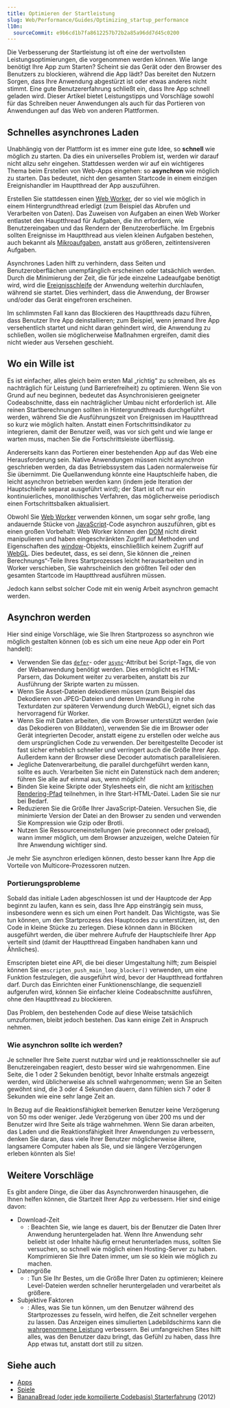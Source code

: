 ```yaml
---
title: Optimieren der Startleistung
slug: Web/Performance/Guides/Optimizing_startup_performance
l10n:
  sourceCommit: e9b6cd1b7fa8612257b72b2a85a96dd7d45c0200
---
```


Die Verbesserung der Startleistung ist oft eine der wertvollsten Leistungsoptimierungen, die vorgenommen werden können. Wie lange benötigt Ihre App zum Starten? Scheint sie das Gerät oder den Browser des Benutzers zu blockieren, während die App lädt? Das bereitet den Nutzern Sorgen, dass Ihre Anwendung abgestürzt ist oder etwas anderes nicht stimmt. Eine gute Benutzererfahrung schließt ein, dass Ihre App schnell geladen wird. Dieser Artikel bietet Leistungstipps und Vorschläge sowohl für das Schreiben neuer Anwendungen als auch für das Portieren von Anwendungen auf das Web von anderen Plattformen.

## Schnelles asynchrones Laden

Unabhängig von der Plattform ist es immer eine gute Idee, so **schnell** wie möglich zu starten. Da dies ein universelles Problem ist, werden wir darauf nicht allzu sehr eingehen. Stattdessen werden wir auf ein wichtigeres Thema beim Erstellen von Web-Apps eingehen: so **asynchron** wie möglich zu starten. Das bedeutet, nicht den gesamten Startcode in einem einzigen Ereignishandler im Hauptthread der App auszuführen.

Erstellen Sie stattdessen einen [Web Worker](/de/docs/Web/API/Web_Workers_API/Using_web_workers), der so viel wie möglich in einem Hintergrundthread erledigt (zum Beispiel das Abrufen und Verarbeiten von Daten). Das Zuweisen von Aufgaben an einen Web Worker entlastet den Hauptthread für Aufgaben, die ihn erfordern, wie Benutzereingaben und das Rendern der Benutzeroberfläche. Im Ergebnis sollten Ereignisse im Hauptthread aus vielen kleinen Aufgaben bestehen, auch bekannt als [Mikroaufgaben](/de/docs/Web/API/HTML_DOM_API/Microtask_guide/In_depth), anstatt aus größeren, zeitintensiveren Aufgaben.

Asynchrones Laden hilft zu verhindern, dass Seiten und Benutzeroberflächen unempfänglich erscheinen oder tatsächlich werden. Durch die Minimierung der Zeit, die für jede einzelne Ladeaufgabe benötigt wird, wird die [Ereignisschleife](/de/docs/Web/API/HTML_DOM_API/Microtask_guide/In_depth#event_loops) der Anwendung weiterhin durchlaufen, während sie startet. Dies verhindert, dass die Anwendung, der Browser und/oder das Gerät eingefroren erscheinen.

Im schlimmsten Fall kann das Blockieren des Hauptthreads dazu führen, dass Benutzer Ihre App deinstallieren; zum Beispiel, wenn jemand Ihre App versehentlich startet und nicht daran gehindert wird, die Anwendung zu schließen, wollen sie möglicherweise Maßnahmen ergreifen, damit dies nicht wieder aus Versehen geschieht.

## Wo ein Wille ist

Es ist einfacher, alles gleich beim ersten Mal „richtig“ zu schreiben, als es nachträglich für Leistung (und Barrierefreiheit) zu optimieren. Wenn Sie von Grund auf neu beginnen, bedeutet das Asynchronisieren geeigneter Codeabschnitte, dass ein nachträglicher Umbau nicht erforderlich ist. Alle reinen Startberechnungen sollten in Hintergrundthreads durchgeführt werden, während Sie die Ausführungszeit von Ereignissen im Hauptthread so kurz wie möglich halten. Anstatt einen Fortschrittsindikator zu integrieren, damit der Benutzer weiß, was vor sich geht und wie lange er warten muss, machen Sie die Fortschrittsleiste überflüssig.

Andererseits kann das Portieren einer bestehenden App auf das Web eine Herausforderung sein. Native Anwendungen müssen nicht asynchron geschrieben werden, da das Betriebssystem das Laden normalerweise für Sie übernimmt. Die Quellanwendung könnte eine Hauptschleife haben, die leicht asynchron betrieben werden kann (indem jede Iteration der Hauptschleife separat ausgeführt wird); der Start ist oft nur ein kontinuierliches, monolithisches Verfahren, das möglicherweise periodisch einen Fortschrittsbalken aktualisiert.

Obwohl Sie [Web Worker](/de/docs/Web/API/Web_Workers_API/Using_web_workers) verwenden können, um sogar sehr große, lang andauernde Stücke von [JavaScript](/de/docs/Web/JavaScript)-Code asynchron auszuführen, gibt es einen großen Vorbehalt: Web Worker können den [DOM](/de/docs/Web/API/Document_Object_Model) nicht direkt manipulieren und haben eingeschränkten Zugriff auf Methoden und Eigenschaften des [window](/de/docs/Web/API/Window)-Objekts, einschließlich keinem Zugriff auf [WebGL](/de/docs/Web/API/WebGL_API). Dies bedeutet, dass, es sei denn, Sie können die „reinen Berechnungs“-Teile Ihres Startprozesses leicht herausarbeiten und in Worker verschieben, Sie wahrscheinlich den größten Teil oder den gesamten Startcode im Hauptthread ausführen müssen.

Jedoch kann selbst solcher Code mit ein wenig Arbeit asynchron gemacht werden.

## Asynchron werden

Hier sind einige Vorschläge, wie Sie Ihren Startprozess so asynchron wie möglich gestalten können (ob es sich um eine neue App oder ein Port handelt):

- Verwenden Sie das [`defer`](/de/docs/Web/HTML/Reference/Elements/script#defer)- oder [`async`](/de/docs/Web/HTML/Reference/Elements/script#async)-Attribut bei Script-Tags, die von der Webanwendung benötigt werden. Dies ermöglicht es HTML-Parsern, das Dokument weiter zu verarbeiten, anstatt bis zur Ausführung der Skripte warten zu müssen.
- Wenn Sie Asset-Dateien dekodieren müssen (zum Beispiel das Dekodieren von JPEG-Dateien und deren Umwandlung in rohe Texturdaten zur späteren Verwendung durch WebGL), eignet sich das hervorragend für Worker.
- Wenn Sie mit Daten arbeiten, die vom Browser unterstützt werden (wie das Dekodieren von Bilddaten), verwenden Sie die im Browser oder Gerät integrierten Decoder, anstatt eigene zu erstellen oder welche aus dem ursprünglichen Code zu verwenden. Der bereitgestellte Decoder ist fast sicher erheblich schneller und verringert auch die Größe Ihrer App. Außerdem kann der Browser diese Decoder automatisch parallelisieren.
- Jegliche Datenverarbeitung, die parallel durchgeführt werden kann, sollte es auch. Verarbeiten Sie nicht ein Datenstück nach dem anderen; führen Sie alle auf einmal aus, wenn möglich!
- Binden Sie keine Skripte oder Stylesheets ein, die nicht am [kritischen Rendering-Pfad](/de/docs/Web/Performance/Guides/Critical_rendering_path) teilnehmen, in Ihre Start-HTML-Datei. Laden Sie sie nur bei Bedarf.
- Reduzieren Sie die Größe Ihrer JavaScript-Dateien. Versuchen Sie, die minimierte Version der Datei an den Browser zu senden und verwenden Sie Kompression wie Gzip oder Brotli.
- Nutzen Sie Ressourceneinstellungen (wie preconnect oder preload), wann immer möglich, um dem Browser anzuzeigen, welche Dateien für Ihre Anwendung wichtiger sind.

Je mehr Sie asynchron erledigen können, desto besser kann Ihre App die Vorteile von Multicore-Prozessoren nutzen.

### Portierungsprobleme

Sobald das initiale Laden abgeschlossen ist und der Hauptcode der App beginnt zu laufen, kann es sein, dass Ihre App einsträngig sein muss, insbesondere wenn es sich um einen Port handelt. Das Wichtigste, was Sie tun können, um den Startprozess des Hauptcodes zu unterstützen, ist, den Code in kleine Stücke zu zerlegen. Diese können dann in Blöcken ausgeführt werden, die über mehrere Aufrufe der Hauptschleife Ihrer App verteilt sind (damit der Hauptthread Eingaben handhaben kann und Ähnliches).

Emscripten bietet eine API, die bei dieser Umgestaltung hilft; zum Beispiel können Sie `emscripten_push_main_loop_blocker()` verwenden, um eine Funktion festzulegen, die ausgeführt wird, bevor der Hauptthread fortfahren darf. Durch das Einrichten einer Funktionenschlange, die sequenziell aufgerufen wird, können Sie einfacher kleine Codeabschnitte ausführen, ohne den Hauptthread zu blockieren.

Das Problem, den bestehenden Code auf diese Weise tatsächlich umzuformen, bleibt jedoch bestehen. Das kann einige Zeit in Anspruch nehmen.

### Wie asynchron sollte ich werden?

Je schneller Ihre Seite zuerst nutzbar wird und je reaktionsschneller sie auf Benutzereingaben reagiert, desto besser wird sie wahrgenommen.
Eine Seite, die 1 oder 2 Sekunden benötigt, bevor Inhalte erstmals angezeigt werden, wird üblicherweise als schnell wahrgenommen; wenn Sie an Seiten gewöhnt sind, die 3 oder 4 Sekunden dauern, dann fühlen sich 7 oder 8 Sekunden wie eine sehr lange Zeit an.

In Bezug auf die Reaktionsfähigkeit bemerken Benutzer keine Verzögerung von 50 ms oder weniger. Jede Verzögerung von über 200 ms und der Benutzer wird Ihre Seite als träge wahrnehmen. Wenn Sie daran arbeiten, das Laden und die Reaktionsfähigkeit Ihrer Anwendungen zu verbessern, denken Sie daran, dass viele Ihrer Benutzer möglicherweise ältere, langsamere Computer haben als Sie, und sie längere Verzögerungen erleben könnten als Sie!

## Weitere Vorschläge

Es gibt andere Dinge, die über das Asynchronwerden hinausgehen, die Ihnen helfen können, die Startzeit Ihrer App zu verbessern. Hier sind einige davon:

- Download-Zeit
  - : Beachten Sie, wie lange es dauert, bis der Benutzer die Daten Ihrer Anwendung heruntergeladen hat. Wenn Ihre Anwendung sehr beliebt ist oder Inhalte häufig erneut herunterladen muss, sollten Sie versuchen, so schnell wie möglich einen Hosting-Server zu haben. Komprimieren Sie Ihre Daten immer, um sie so klein wie möglich zu machen.
- Datengröße
  - : Tun Sie Ihr Bestes, um die Größe Ihrer Daten zu optimieren; kleinere Level-Dateien werden schneller heruntergeladen und verarbeitet als größere.
- Subjektive Faktoren
  - : Alles, was Sie tun können, um den Benutzer während des Startprozesses zu fesseln, wird helfen, die Zeit schneller vergehen zu lassen. Das Anzeigen eines simulierten Ladebildschirms kann die [wahrgenommene Leistung](/de/docs/Learn_web_development/Extensions/Performance/Perceived_performance) verbessern. Bei umfangreichen Sites hilft alles, was den Benutzer dazu bringt, das Gefühl zu haben, dass Ihre App etwas tut, anstatt dort still zu sitzen.

## Siehe auch

- [Apps](/de/docs/Web/Progressive_web_apps)
- [Spiele](/de/docs/Games)
- [BananaBread (oder jede kompilierte Codebasis) Starterfahrung](https://mozakai.blogspot.com/2012/07/bananabread-or-any-compiled-codebase.html) (2012)
